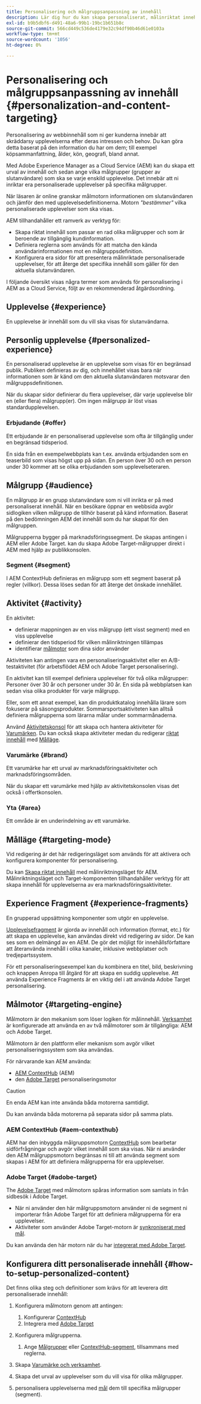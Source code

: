 ```yaml
---
title: Personalisering och målgruppsanpassning av innehåll
description: Lär dig hur du kan skapa personaliserat, målinriktat innehåll med AEM
exl-id: b9b5dbf6-d491-48a6-99b1-19bc1b651b8c
source-git-commit: 566cd449c536de4179e32c94df90b46d61e0103a
workflow-type: tm+mt
source-wordcount: '1056'
ht-degree: 0%

---
```



# Personalisering och målgruppsanpassning av innehåll {#personalization-and-content-targeting}

Personalisering av webbinnehåll som ni ger kunderna innebär att skräddarsy upplevelserna efter deras intressen och behov. Du kan göra detta baserat på den information du har om dem; till exempel köpsammanfattning, ålder, kön, geografi, bland annat.

Med Adobe Experience Manager as a Cloud Service (AEM) kan du skapa ett urval av innehåll och sedan ange vilka målgrupper (grupper av slutanvändare) som ska se varje enskild upplevelse. Det innebär att ni inriktar era personaliserade upplevelser på specifika målgrupper.

När läsaren är online granskar målmotorn informationen om slutanvändaren och jämför den med upplevelsedefinitionerna. Motorn *&quot;bestämmer&quot;* vilka personaliserade upplevelser som ska visas.

AEM tillhandahåller ett ramverk av verktyg för:

* Skapa riktat innehåll som passar en rad olika målgrupper och som är beroende av tillgänglig kundinformation.
* Definiera reglerna som används för att matcha den kända användarinformationen mot en målgruppsdefinition.
* Konfigurera era sidor för att presentera målinriktade personaliserade upplevelser, för att återge det specifika innehåll som gäller för den aktuella slutanvändaren.

I följande översikt visas några termer som används för personalisering i AEM as a Cloud Service, följt av en rekommenderad åtgärdsordning.

## Upplevelse {#experience}

En upplevelse är innehåll som du vill ska visas för slutanvändarna.

## Personlig upplevelse {#personalized-experience}

En personaliserad upplevelse är en upplevelse som visas för en begränsad publik. Publiken definieras av dig, och innehållet visas bara när informationen som är känd om den aktuella slutanvändaren motsvarar den målgruppsdefinitionen.

När du skapar sidor definierar du flera upplevelser, där varje upplevelse blir en (eller flera) målgrupp(er). Om ingen målgrupp är löst visas standardupplevelsen.

### Erbjudande {#offer}

Ett erbjudande är en personaliserad upplevelse som ofta är tillgänglig under en begränsad tidsperiod.

En sida från en exempelwebbplats kan t.ex. använda erbjudanden som en teaserbild som visas högst upp på sidan. En person över 30 och en person under 30 kommer att se olika erbjudanden som upplevelseteraren.

## Målgrupp {#audience}

En målgrupp är en grupp slutanvändare som ni vill inrikta er på med personaliserat innehåll. När en besökare öppnar en webbsida avgör sidlogiken vilken målgrupp de tillhör baserat på känd information. Baserat på den bedömningen AEM det innehåll som du har skapat för den målgruppen.

Målgrupperna bygger på marknadsföringssegment. De skapas antingen i AEM eller Adobe Target. kan du skapa Adobe Target-målgrupper direkt i AEM med hjälp av publikkonsolen.

### Segment {#segment}

I AEM ContextHub definieras en målgrupp som ett segment baserat på regler (villkor). Dessa löses sedan för att återge det önskade innehållet.

## Aktivitet {#activity}

En aktivitet:

* definierar mappningen av en viss målgrupp (ett visst segment) med en viss upplevelse
* definierar den tidsperiod för vilken målinriktningen tillämpas
* identifierar [målmotor](#targeting-engine) som dina sidor använder

Aktiviteten kan antingen vara en personaliseringsaktivitet eller en A/B-testaktivitet (för arbetsflödet AEM och Adobe Target personalisering).

En aktivitet kan till exempel definiera upplevelser för två olika målgrupper: Personer över 30 år och personer under 30 år. En sida på webbplatsen kan sedan visa olika produkter för varje målgrupp.

Eller, som ett annat exempel, kan din produktkatalog innehålla lärare som fokuserar på säsongsprodukter. Sommarsportsaktiviteten kan alltså definiera målgrupperna som lärarna målar under sommarmånaderna.

Använd [Aktivitetskonsol](/help/sites-cloud/authoring/personalization/activities.md) för att skapa och hantera aktiviteter för [Varumärken](#brand). Du kan också skapa aktiviteter medan du redigerar [riktat innehåll](/help/sites-cloud/authoring/personalization/targeted-content.md) med [Målläge](/help/sites-cloud/authoring/personalization/targeted-content.md#adding-and-removing-experiences-using-targeting-mode).

### Varumärke {#brand}

Ett varumärke har ett urval av marknadsföringsaktiviteter och marknadsföringsområden.

När du skapar ett varumärke med hjälp av aktivitetskonsolen visas det också i offertkonsolen.

### Yta {#area}

Ett område är en underindelning av ett varumärke.

## Målläge {#targeting-mode}

Vid redigering är det här redigeringsläget som används för att aktivera och konfigurera komponenter för personalisering.

Du kan [Skapa riktat innehåll](/help/sites-cloud/authoring/personalization/targeted-content.md) med målinriktningsläget för AEM. Målinriktningsläget och Target-komponenten tillhandahåller verktyg för att skapa innehåll för upplevelserna av era marknadsföringsaktiviteter.

## Experience Fragment {#experience-fragments}

En grupperad uppsättning komponenter som utgör en upplevelse.

[Upplevelsefragment](/help/sites-cloud/authoring/fundamentals/experience-fragments.md#personalization-experience-fragment) är gjorda av innehåll och information (format, etc.) för att skapa en upplevelse, kan användas direkt vid redigering av sidor. De kan ses som en delmängd av en AEM. De gör det möjligt för innehållsförfattare att återanvända innehåll i olika kanaler, inklusive webbplatser och tredjepartssystem.

För ett personaliseringsexempel kan du kombinera en titel, bild, beskrivning och knappen Anropa till åtgärd för att skapa en suddig upplevelse. Att använda Experience Fragments är en viktig del i att använda Adobe Target personalisering.

## Målmotor {#targeting-engine}

Målmotorn är den mekanism som löser logiken för målinnehåll. [Verksamhet](/help/sites-cloud/authoring/personalization/activities.md) är konfigurerade att använda en av två målmotorer som är tillgängliga: AEM och Adobe Target.

Målmotorn är den plattform eller mekanism som avgör vilket personaliseringssystem som ska användas.

För närvarande kan AEM använda:

* [AEM ContextHub](#aem-contexthub) (AEM)
* den [Adobe Target](#adobe-target) personaliseringsmotor

>[!CAUTION]
>
>En enda AEM kan inte använda båda motorerna samtidigt.
>
>Du kan använda båda motorerna på separata sidor på samma plats.

### AEM ContextHub {#aem-contexthub}

AEM har den inbyggda målgruppsmotorn [ContextHub](/help/implementing/developing/personalization/contexthub.md) som bearbetar sidförfrågningar och avgör vilket innehåll som ska visas. När ni använder den AEM målgruppsmotorn begränsas ni till att använda segment som skapas i AEM för att definiera målgrupperna för era upplevelser.

### Adobe Target {#adobe-target}

The [Adobe Target](/help/sites-cloud/integrating/integrating-adobe-target.md) med målmotorn spåras information som samlats in från sidbesök i Adobe Target.

* När ni använder den här målgruppsmotorn använder ni de segment ni importerar från Adobe Target för att definiera målgrupperna för era upplevelser.
* Aktiviteter som använder Adobe Target-motorn är [synkroniserat med mål](/help/sites-cloud/authoring/personalization/activities.md#synchronizing-activities-with-adobe-target).

Du kan använda den här motorn när du har [integrerat med Adobe Target](/help/sites-cloud/integrating/integrating-adobe-target.md).

## Konfigurera ditt personaliserade innehåll {#how-to-setup-personalized-content}

Det finns olika steg och definitioner som krävs för att leverera ditt personaliserade innehåll:

1. Konfigurera målmotorn genom att antingen:

   1. Konfigurerar [ContextHub](/help/implementing/developing/personalization/configuring-contexthub.md)
   1. Integrera med [Adobe Target](/help/sites-cloud/integrating/integrating-adobe-target.md)

1. Konfigurera målgrupperna.

   1. Ange [Målgrupper](https://experienceleague.adobe.com/docs/target/using/audiences/target.html) eller [ContextHub-segment](/help/sites-cloud/authoring/personalization/contexthub-segmentation.md), tillsammans med reglerna.

1. Skapa [Varumärke och verksamhet](/help/sites-cloud/authoring/personalization/activities.md).

1. Skapa det urval av upplevelser som du vill visa för olika målgrupper.

1. personalisera upplevelserna med [mål](/help/sites-cloud/authoring/personalization/targeted-content.md) dem till specifika målgrupper (segment).